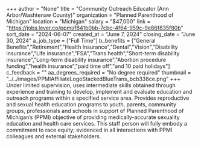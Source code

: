 +++
author = "None"
title = "Community Outreach Educator (Ann Arbor/Washtenaw County)"
organization = "Planned Parenthood of Michigan"
location = "Michigan"
salary = "$47,000"
link = "https://jobs.lever.co/ppmi/f841b0bb-7cbc-4f64-959c-9e86f835f80b"
sort_date = "2024-06-07"
created_at = "June 7, 2024"
closing_date = "June 30, 2024"
a_job_type = ["Full Time"]
b_benefits = ["General Benefits","Retirement","Health Insurance","Dental","Vision","Disability insurance","Life insurance","FSA","Trans health","Short-term disability insurance","Long-term disability insurance","Abortion procedure funding","health insurance","paid time off","and 10 paid holidays"]
c_feedback = ""
aa_degrees_required = "No degree required"
thumbnail = "../../images/PPMIAffiliateLogoStackedBlueTrans_bcb338ce.png"
+++
Under limited supervision, uses intermediate skills obtained through experience and training to develop, implement and evaluate education and outreach programs within a specified service area.  Provides reproductive and sexual health education programs to youth, parents, community groups, professionals and schools in support of Planned Parenthood of Michigan’s (PPMI) objective of providing medically-accurate sexuality education and health care services. This staff person will fully embody a commitment to race equity; evidenced in all interactions with PPMI colleagues and external stakeholders.